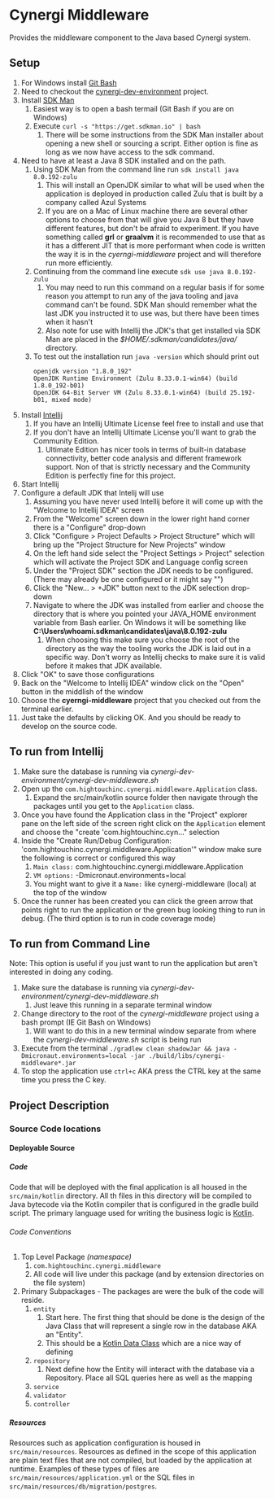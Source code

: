# Cynergi Middleware

Provides the middleware component to the Java based Cynergi system.

## Setup
1. For Windows install [Git Bash](https://git-scm.com/download/win)
2. Need to checkout the [cynergi-dev-environment](http://gitlab.hightouchinc.com/cynergi2019/cynergi-dev-environment) project.
3. Install [SDK Man](https://sdkman.io/)
   1. Easiest way is to open a bash termail (Git Bash if you are on Windows)
   2. Execute `curl -s "https://get.sdkman.io" | bash`
      1. There will be some instructions from the SDK Man installer about opening a new shell or sourcing a script.
         Either option is fine as long as we now have access to the sdk command.
4. Need to have at least a Java 8 SDK installed and on the path.
   1. Using SDK Man from the command line run `sdk install java 8.0.192-zulu`
      1. This will install an OpenJDK similar to what will be used when the application is deployed in production called
         Zulu that is built by a company called Azul Systems
      2. If you are on a Mac of Linux machine there are several other options to choose from that will give you Java 8
         but they have different features, but don't be afraid to experiment.  If you have something called **grl** or 
         **graalvm** it is recommended to use that as it has a different JIT that is more performant when code is
         written the way it is in the *cyerngi-middleware* project and will therefore run more efficiently.  
   2. Continuing from the command line execute `sdk use java 8.0.192-zulu`
      1. You may need to run this command on a regular basis if for some reason you attempt to run any of the java
         tooling and java command can't be found.  SDK Man should remember what the last JDK you instructed it to use
         was, but there have been times when it hasn't
      2. Also note for use with Intellij the JDK's that get installed via SDK Man are placed in the *$HOME/.sdkman/candidates/java/*
         directory.
   3. To test out the installation run `java -version` which should print out
      ```
      openjdk version "1.8.0_192"
      OpenJDK Runtime Environment (Zulu 8.33.0.1-win64) (build 1.8.0_192-b01)
      OpenJDK 64-Bit Server VM (Zulu 8.33.0.1-win64) (build 25.192-b01, mixed mode)
      ```
5. Install [Intellij](https://www.jetbrains.com/idea/download)
   1. If you have an Intellij Ultimate License feel free to install and use that
   2. If you don't have an Intellij Ultimate License you'll want to grab the Community Edition.
      1. Ultimate Edition has nicer tools in terms of built-in database connectivity, better code analysis and different
         framework support.  Non of that is strictly necessary and the Community Edition is perfectly fine for this
         project.
6. Start Intellij
7. Configure a default JDK that Intelij will use
   1. Assuming you have never used Intellij before it will come up with the "Welcome to Intellij IDEA" screen
   2. From the "Welcome" screen down in the lower right hand corner there is a "Configure" drop-down
   3. Click "Configure > Project Defaults > Project Structure" which will bring up the "Project Structure for New Projects"
      window
   4. On the left hand side select the "Project Settings > Project" selection which will activate the Project SDK and Language
      config screen
   5. Under the "Project SDK" section the JDK needs to be configured.  (There may already be one configured or it might say "<NO SDK>")
   6. Click the "New... > +JDK" button next to the JDK selection drop-down
   7. Navigate to where the JDK was installed from earlier and choose the directory that is where you pointed your JAVA_HOME
      environment variable from Bash earlier.  On Windows it will be something like **C:\Users\whoami\.sdkman\candidates\java\8.0.192-zulu**
	  1. When choosing this make sure you choose the root of the directory as the way the tooling works the JDK is laid out in a 
	     specific way.  Don't worry as Intellij checks to make sure it is valid before it makes that JDK available.
7. Click "OK" to save those configurations
9. Back on the "Welcome to Intellij IDEA" window click on the "Open" button in the middlish of the window
10. Choose the **cyerngi-middleware** project that you checked out from the terminal earlier.
11. Just take the defaults by clicking OK.  And you should be ready to develop on the source code.

## To run from Intellij
1. Make sure the database is running via *cynergi-dev-environment/cynergi-dev-middleware.sh*
2. Open up the `com.hightouchinc.cynergi.middleware.Application` class.
   1. Expand the src/main/kotlin source folder then navigate through the packages until you get to the `Application`
      class.
3. Once you have found the Application class in the "Project" explorer pane on the left side of the screen right click
   on the `Application` element and choose the "create 'com.hightouchinc.cyn..." selection
4. Inside the "Create Run/Debug Configuration: 'com.hightouchinc.cynergi.middleware.Application'" window make sure
   the following is correct or configured this way
   1. `Main class:` com.hightouchinc.cynergi.middleware.Application
   2. `VM options:` -Dmicronaut.environments=local
   3. You might want to give it a `Name:` like cynergi-middleware (local) at the top of the window
5. Once the runner has been created you can click the green arrow that points right to run the application or 
   the green bug looking thing to run in debug.  (The third option is to run in code coverage mode)

## To run from Command Line
Note: This option is useful if you just want to run the application but aren't interested in doing any coding.

1. Make sure the database is running via *cynergi-dev-environment/cynergi-dev-middleware.sh*
   1. Just leave this running in a separate terminal window
2. Change directory to the root of the *cynergi-middleware* project using a bash prompt (IE Git Bash on Windows)
   1. Will want to do this in a new terminal window separate from where the *cynergi-dev-middleware.sh* script is being run
3. Execute from the terminal `./gradlew clean shadowJar && java -Dmicronaut.environments=local -jar ./build/libs/cynergi-middleware*.jar`
4. To stop the application use `ctrl+c` AKA press the CTRL key at the same time you press the C key.


## Project Description

### Source Code locations

#### Deployable Source

##### Code 
Code that will be deployed with the final application is all housed in the `src/main/kotlin` directory.  All th files
in this directory will be compiled to Java bytecode via the Kotlin compiler that is configured in the gradle build
script.  The primary language used for writing the business logic is [Kotlin](https://kotlinlang.org/).

###### Code Conventions
1. Top Level Package *(namespace)*
   1. `com.hightouchinc.cynergi.middleware`
   2. All code will live under this package (and by extension directories on the file system)
2. Primary Subpackages - The packages are were the bulk of the code will reside.
   1. `entity`
      1. Start here.  The first thing that should be done is the design of the Java Class that will represent a single
         row in the database AKA an "Entity".
      1. This should be a [Kotlin Data Class](https://kotlinlang.org/docs/reference/data-classes.html) which are a nice
         way of defining
   2. `repository`
      1. Next define how the Entity will interact with the database via a Repository.  Place all SQL queries here as 
         well as the mapping
   3. `service`
   4. `validator`
   5. `controller`

##### Resources 
Resources such as application configuration is housed in `src/main/resources`.  Resources as defined in the scope
of this application are plain text files that are not compiled, but loaded by the application at runtime.  Examples of
these types of files are `src/main/resources/application.yml` or the SQL files in `src/main/resources/db/migration/postgres`.

